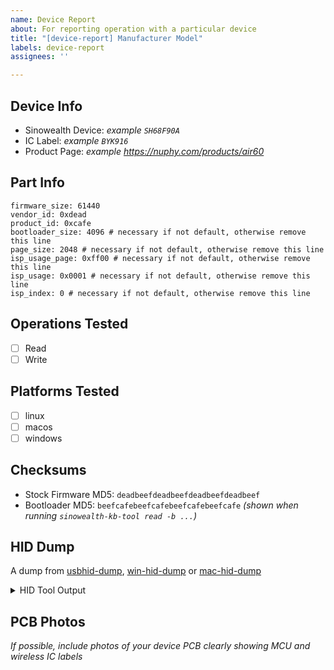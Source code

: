 ```yaml
---
name: Device Report
about: For reporting operation with a particular device
title: "[device-report] Manufacturer Model"
labels: device-report
assignees: ''

---
```


## Device Info

- Sinowealth Device: _example `SH68F90A`_
- IC Label: _example `BYK916`_
- Product Page: _example https://nuphy.com/products/air60_

## Part Info

```
firmware_size: 61440
vendor_id: 0xdead
product_id: 0xcafe
bootloader_size: 4096 # necessary if not default, otherwise remove this line
page_size: 2048 # necessary if not default, otherwise remove this line
isp_usage_page: 0xff00 # necessary if not default, otherwise remove this line
isp_usage: 0x0001 # necessary if not default, otherwise remove this line
isp_index: 0 # necessary if not default, otherwise remove this line
```

## Operations Tested

- [ ] Read
- [ ] Write

## Platforms Tested

- [ ] linux
- [ ] macos
- [ ] windows

## Checksums

- Stock Firmware MD5: `deadbeefdeadbeefdeadbeefdeadbeef`
- Bootloader MD5: `beefcafebeefcafebeefcafebeefcafe` _(shown when running `sinowealth-kb-tool read -b ...`)_

## HID Dump

A dump from [usbhid-dump](https://github.com/DIGImend/usbhid-dump), [win-hid-dump](https://github.com/todbot/win-hid-dump) or [mac-hid-dump](https://github.com/todbot/mac-hid-dump)

<details>
<summary>HID Tool Output</summary>

```
# NuPhy Air60 using win-hid-dump
...
05AC:024F: BY Tech - Air60
PATH:\\?\hid#vid_05ac&pid_024f&mi_01&col05#7&2af01ac7&0&0004#{4d1e55b2-f16f-11cf-88cb-001111000030}
DESCRIPTOR:
  06  00  FF  09  01  A1  01  85  05  15  00  25  01  35  00  45
  01  65  00  55  00  75  01  95  28  B1  03  C1  00
  (29 bytes)
05AC:024F: BY Tech - Air60
PATH:\\?\hid#vid_05ac&pid_024f&mi_00#7&132c8e82&0&0000#{4d1e55b2-f16f-11cf-88cb-001111000030}\kbd
DESCRIPTOR:
  05  01  09  06  A1  01  05  07  19  E0  29  E7  15  00  25  01
  35  00  45  01  65  00  55  00  75  01  95  08  81  02  95  30
  81  03  05  FF  09  03  25  FF  45  00  75  08  95  01  81  02
  05  08  19  01  29  05  25  01  45  01  75  01  95  05  91  02
  95  03  91  03  05  C0  09  00  25  7F  45  00  75  08  95  40
  B1  02  C1  00
  (84 bytes)
...
```

</details>

## PCB Photos

_If possible, include photos of your device PCB clearly showing MCU and wireless IC labels_
